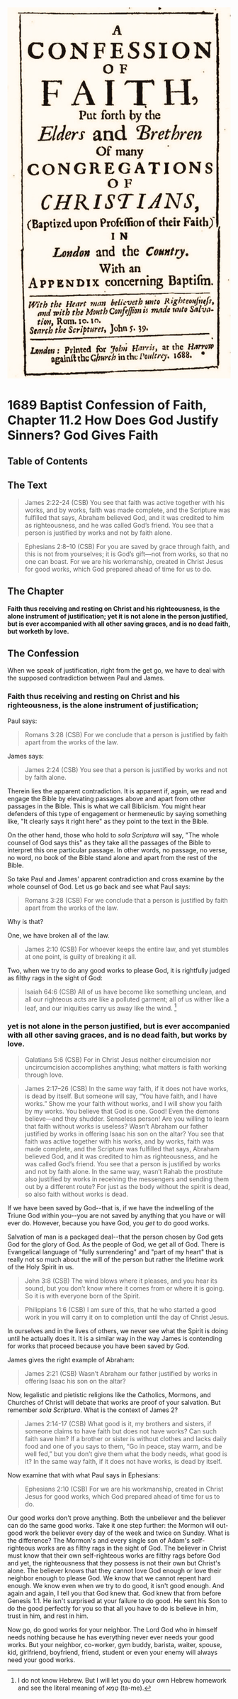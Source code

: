 <img class="intro-right" src="art-1689.png">

# 1689 Baptist Confession of Faith, Chapter 11.2 How Does God Justify Sinners? God Gives Faith

## Table of Contents

<!-- toc -->

## The Text

>James 2:22-24 (CSB) You see that faith was active together with his works, and by works, faith was made complete, and the Scripture was fulfilled that says, Abraham believed God, and it was credited to him as righteousness, and he was called God’s friend. You see that a person is justified by works and not by faith alone.

>Ephesians 2:8–10 (CSB) For you are saved by grace through faith, and this is not from yourselves; it is God’s gift—not from works, so that no one can boast. For we are his workmanship, created in Christ Jesus for good works, which God prepared ahead of time for us to do.

## The Chapter

**Faith thus receiving and resting on Christ and his righteousness, is the alone instrument of justification; yet it is not alone in the person justified, but is ever accompanied with all other saving graces, and is no dead faith, but worketh by love.**

## The Confession

When we speak of justification, right from the get go, we have to deal with the supposed contradiction between Paul and James.

### Faith thus receiving and resting on Christ and his righteousness, is the alone instrument of justification;

Paul says:

>Romans 3:28 (CSB) For we conclude that a person is justified by faith apart from the works of the law.

James says:

>James 2:24 (CSB) You see that a person is justified by works and not by faith alone.

Therein lies the apparent contradiction. It is apparent if, again, we read and engage the Bible by elevating passages above and apart from other passages in the Bible. This is what we call Biblicism. You might hear defenders of this type of engagement or hermeneutic by saying something like, "It clearly says it right here" as they point to the text in the Bible.

On the other hand, those who hold to *sola Scriptura* will say, "The whole counsel of God says this" as they take all the passages of the Bible to interpret this one particular passage. In other words, no passage, no verse, no word, no book of the Bible stand alone and apart from the rest of the Bible.

So take Paul and James' apparent contradiction and cross examine by the whole counsel of God. Let us go back and see what Paul says:

>Romans 3:28 (CSB) For we conclude that a person is justified by faith apart from the works of the law.

Why is that?

One, we have broken all of the law.

>James 2:10 (CSB) For whoever keeps the entire law, and yet stumbles at one point, is guilty of breaking it all.

Two, when we try to do any good works to please God, it is rightfully judged as filthy rags in the sight of God:

>Isaiah 64:6 (CSB) All of us have become like something unclean, and all our righteous acts are like a polluted garment; all of us wither like a leaf, and our iniquities carry us away like the wind. [^rags]

### yet is not alone in the person justified, but is ever accompanied with all other saving graces, and is no dead faith, but works by love.

>Galatians 5:6 (CSB) For in Christ Jesus neither circumcision nor uncircumcision accomplishes anything; what matters is faith working through love.

>James 2:17–26 (CSB) In the same way faith, if it does not have works, is dead by itself. But someone will say, “You have faith, and I have works.” Show me your faith without works, and I will show you faith by my works. You believe that God is one. Good! Even the demons believe—and they shudder. Senseless person! Are you willing to learn that faith without works is useless? Wasn’t Abraham our father justified by works in offering Isaac his son on the altar? You see that faith was active together with his works, and by works, faith was made complete, and the Scripture was fulfilled that says, Abraham believed God, and it was credited to him as righteousness, and he was called God’s friend. You see that a person is justified by works and not by faith alone. In the same way, wasn’t Rahab the prostitute also justified by works in receiving the messengers and sending them out by a different route? For just as the body without the spirit is dead, so also faith without works is dead.

If we have been saved by God--that is, if we have the indwelling of the Triune God within you--you are not saved by anything that you have or will ever do. However, because you have God, you *get* to do good works.

Salvation of man is a packaged deal--that the person chosen by God gets God for the glory of God. As the people of God, we get all of God. There is Evangelical language of "fully surrendering" and "part of my heart" that is really not so much about the will of the person but rather the lifetime work of the Holy Spirit in us.

>John 3:8 (CSB) The wind blows where it pleases, and you hear its sound, but you don’t know where it comes from or where it is going. So it is with everyone born of the Spirit.

>Philippians 1:6 (CSB) I am sure of this, that he who started a good work in you will carry it on to completion until the day of Christ Jesus.

In ourselves and in the lives of others, we never see what the Spirit is doing until he actually does it. It is a similar way in the way James is contending for works that proceed because you have been saved by God.

James gives the right example of Abraham:

>James 2:21 (CSB) Wasn’t Abraham our father justified by works in offering Isaac his son on the altar?

Now, legalistic and pietistic religions like the Catholics, Mormons, and Churches of Christ will debate that works are proof of your salvation. But remember *sola Scriptura*. What is the context of James 2?

>James 2:14-17 (CSB) What good is it, my brothers and sisters, if someone claims to have faith but does not have works? Can such faith save him? If a brother or sister is without clothes and lacks daily food and one of you says to them, “Go in peace, stay warm, and be well fed,” but you don’t give them what the body needs, what good is it? In the same way faith, if it does not have works, is dead by itself.

Now examine that with what Paul says in Ephesians:

>Ephesians 2:10 (CSB) For we are his workmanship, created in Christ Jesus for good works, which God prepared ahead of time for us to do.

Our good works don't prove anything. Both the unbeliever and the believer can do the same good works. Take it one step further: the Mormon will out-good work the believer every day of the week and twice on Sunday. What is the difference? The Mormon's and every single son of Adam's self-righteous works are as filthy rags in the sight of God. The believer in Christ must know that their own self-righteous works are filthy rags before God and yet, the  righteousness that they possess is not their own but Christ's alone. The believer knows that they cannot love God enough or love their neighbor enough to please God. We know that we cannot repent hard enough. We know even when we try to do good, it isn't good enough. And again and again, I tell you that God knew that. God knew that from before Genesis 1:1. He isn't surprised at your failure to do good. He sent his Son to do the good perfectly for you so that all you have to do is believe in him, trust in him, and rest in him.

Now go, do good works for your neighbor. The Lord God who in himself needs nothing because he has everything never ever needs your good works. But your neighbor, co-worker, gym buddy, barista, waiter, spouse, kid, girlfriend, boyfriend, friend, student or even your enemy will always need your good works.

[^rags]: I do not know Hebrew. But I will let you do your own Hebrew homework and see the literal meaning of טָמֵא (ta-me).
